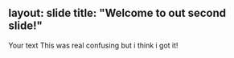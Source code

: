 layout: slide
title: "Welcome to out second slide!"
-----
Your text
This was real confusing but i think i got it!

